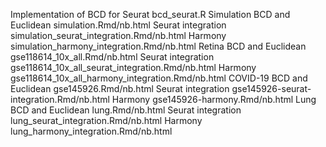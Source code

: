 Implementation of BCD for Seurat		bcd_seurat.R
Simulation
	BCD and Euclidean			simulation.Rmd/nb.html
	Seurat integration			simulation_seurat_integration.Rmd/nb.html
	Harmony					simulation_harmony_integration.Rmd/nb.html
Retina
	BCD and Euclidean			gse118614_10x_all.Rmd/nb.html
	Seurat integration			gse118614_10x_all_seurat_integration.Rmd/nb.html
	Harmony					gse118614_10x_all_harmony_integration.Rmd/nb.html
COVID-19
	BCD and Euclidean			gse145926.Rmd/nb.html
	Seurat integration			gse145926-seurat-integration.Rmd/nb.html
	Harmony					gse145926-harmony.Rmd/nb.html
Lung
	BCD and Euclidean			lung.Rmd/nb.html
	Seurat integration			lung_seurat_integration.Rmd/nb.html
	Harmony					lung_harmony_integration.Rmd/nb.html

